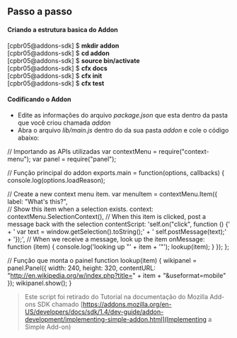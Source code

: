 ## Passo a passo

#### Criando a estrutura basica do Addon

[cpbr05@addons-sdk] $ **mkdir addon**<br />
[cpbr05@addons-sdk] $ **cd addon**<br />
[cpbr05@addons-sdk] $ **source bin/activate**<br />
[cpbr05@addons-sdk] $ **cfx docs**<br />
[cpbr05@addons-sdk] $ **cfx init**<br />
[cpbr05@addons-sdk] $ **cfx test**<br />

#### Codificando o Addon

* Edite as informações do arquivo _package.json_ que esta dentro da pasta que você criou chamada _addon_
* Abra o arquivo _lib/main.js_ dentro do da sua pasta _addon_ e cole o código abaixo:


// Importando as APIs utilizadas
var contextMenu = require("context-menu");
var panel = require("panel");

// Função principal do addon
exports.main = function(options, callbacks) {
  console.log(options.loadReason);

  // Create a new context menu item.
  var menuItem = contextMenu.Item({
    label: "What's this?",<br />
    // Show this item when a selection exists.
    context: contextMenu.SelectionContext(),
    // When this item is clicked, post a message back with the selection
    contentScript: 'self.on("click", function () {' +
                   '  var text = window.getSelection().toString();' +
                   '  self.postMessage(text);' +
                   '});',
    // When we receive a message, look up the item
    onMessage: function (item) {
      console.log('looking up "' + item + '"');
      lookup(item);
    }
  });
};

// Função que monta o painel
function lookup(item) {
  wikipanel = panel.Panel({
    width: 240,
    height: 320,
    contentURL: "http://en.wikipedia.org/w/index.php?title=" +
                item + "&useformat=mobile"
  });
  wikipanel.show();
}

> Este script foi retirado do Tutorial na documentação do Mozilla Add-ons SDK chamado [https://addons.mozilla.org/en-US/developers/docs/sdk/1.4/dev-guide/addon-development/implementing-simple-addon.html](Implementing a Simple Add-on)